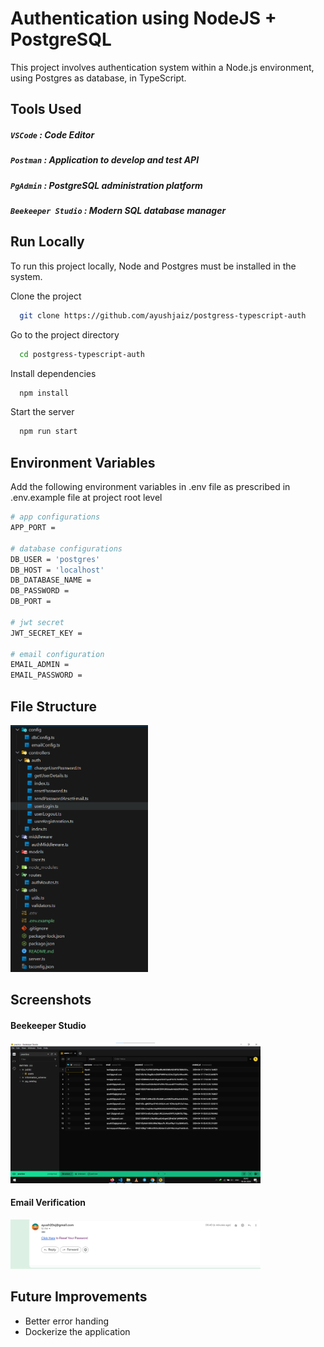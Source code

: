 
# Authentication using NodeJS + PostgreSQL

This project involves authentication system within a Node.js environment, using Postgres as database, in TypeScript.



## Tools Used

##### `VSCode` : Code Editor
##### `Postman` : Application to develop and test API
##### `PgAdmin` : PostgreSQL administration platform
##### `Beekeeper Studio` : Modern SQL database manager
## Run Locally

To run this project locally, Node and Postgres must be installed in the system.

Clone the project

```bash
  git clone https://github.com/ayushjaiz/postgress-typescript-auth
```

Go to the project directory

```bash
  cd postgress-typescript-auth
```

Install dependencies

```bash
  npm install
```

Start the server

```bash
  npm run start
```


## Environment Variables

Add the following environment variables in .env file as prescribed in .env.example file at project root level


```bash
# app configurations
APP_PORT = 

# database configurations
DB_USER = 'postgres'
DB_HOST = 'localhost'
DB_DATABASE_NAME = 
DB_PASSWORD = 
DB_PORT = 

# jwt secret
JWT_SECRET_KEY = 

# email configuration
EMAIL_ADMIN = 
EMAIL_PASSWORD = 
```
## File Structure

<img src="./images/folder-structure.png" width="220">


## Screenshots

#### Beekeeper Studio

<img src="./images/image.png" width="400">


#### Email Verification

<img src="./images/image-1.png" width="400">




## Future Improvements

- Better error handing
- Dockerize the application